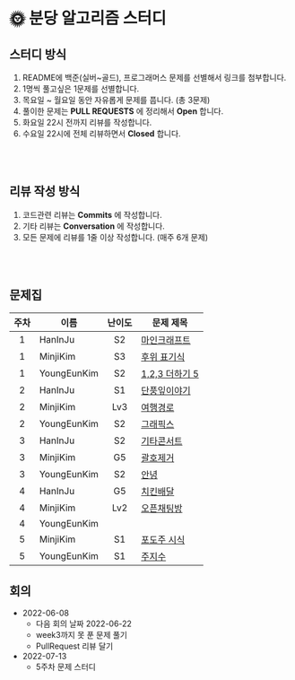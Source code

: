 # 🌞 분당 알고리즘 스터디

## 스터디 방식
1. README에 백준(실버~골드), 프로그래머스 문제를 선별해서 링크를 첨부합니다.
2. 1명씩 풀고싶은 1문제를 선별합니다.
3. 목요일 ~ 월요일 동안 자유롭게 문제를 풉니다. (총 3문제)
4. 풀이한 문제는 __PULL REQUESTS__ 에 정리해서 __Open__ 합니다.
5. 화요일 22시 전까지 리뷰를 작성합니다.
6. 수요일 22시에 전체 리뷰하면서 __Closed__ 합니다.

</br></br>

## 리뷰 작성 방식
1. 코드관련 리뷰는 __Commits__ 에 작성합니다.
2. 기타 리뷰는 __Conversation__ 에 작성합니다.
2. 모든 문제에 리뷰를 1줄 이상 작성합니다. (매주 6개 문제)

</br></br>

## 문제집
|주차|이름|난이도|문제 제목|
|:---:|---|:----:|----|
|1|HanInJu|S2|[마인크래프트](https://www.acmicpc.net/problem/18111)|
|1|MinjiKim|S3|[후위 표기식](https://www.acmicpc.net/problem/1935)|
|1|YoungEunKim|S2|[1,2,3 더하기 5](https://www.acmicpc.net/problem/15990)|
|2|HanInJu|S1|[단풍잎이야기](https://www.acmicpc.net/problem/16457)|
|2|MinjiKim|Lv3|[여행경로](https://programmers.co.kr/learn/courses/30/lessons/43164)|
|2|YoungEunKim|S2|[그래픽스 ](https://www.acmicpc.net/problem/2876)|
|3|HanInJu|S2|[기타콘서트](https://www.acmicpc.net/problem/1497)|
|3|MinjiKim|G5|[괄호제거](https://www.acmicpc.net/problem/2800)|
|3|YoungEunKim|S2|[안녕](https://www.acmicpc.net/problem/1535)|
|4|HanInJu|G5|[치킨배달](https://www.acmicpc.net/problem/15686)|
|4|MinjiKim|Lv2|[오픈채팅방](https://programmers.co.kr/learn/courses/30/lessons/42888)|
|4|YoungEunKim||[]()|
|5|MinjiKim|S1|[포도주 시식](https://www.acmicpc.net/problem/2156)|
|5|YoungEunKim|S1|[주지수](https://www.acmicpc.net/problem/15724)|


## 회의
* 2022-06-08 
    * 다음 회의 날짜 2022-06-22
    * week3까지 못 푼 문제 풀기
    * PullRequest 리뷰 달기
* 2022-07-13
    * 5주차 문제 스터디
